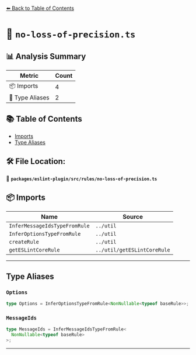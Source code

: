 [⬅️ Back to Table of Contents](../../../../index.md)

# 📄 `no-loss-of-precision.ts`

## 📊 Analysis Summary

| Metric | Count |
|--------|-------|
| 📦 Imports | 4 |
| 📑 Type Aliases | 2 |

## 📚 Table of Contents

- [Imports](#imports)
- [Type Aliases](#type-aliases)

## 🛠️ File Location:
📂 **`packages/eslint-plugin/src/rules/no-loss-of-precision.ts`**

## 📦 Imports

| Name | Source |
|------|--------|
| `InferMessageIdsTypeFromRule` | `../util` |
| `InferOptionsTypeFromRule` | `../util` |
| `createRule` | `../util` |
| `getESLintCoreRule` | `../util/getESLintCoreRule` |


---

## Type Aliases

### `Options`

```ts
type Options = InferOptionsTypeFromRule<NonNullable<typeof baseRule>>;
```

### `MessageIds`

```ts
type MessageIds = InferMessageIdsTypeFromRule<
  NonNullable<typeof baseRule>
>;
```


---